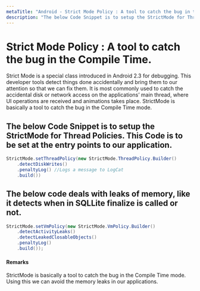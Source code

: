 ```yaml
---
metaTitle: "Android - Strict Mode Policy : A tool to catch the bug in the Compile Time."
description: "The below Code Snippet is to setup the StrictMode for Thread Policies. This Code is to be set at the entry points to our application., The below code deals with leaks of memory, like it detects when in SQLLite finalize is called or not."
---
```


# Strict Mode Policy : A tool to catch the bug in the Compile Time.


Strict Mode is a special class introduced in Android 2.3 for debugging. This developer tools detect things done accidentally and bring them to our attention so that we can fix them. It is most commonly used to catch the accidental disk or network access on the applications’ main thread, where UI operations are received and animations takes place.
StrictMode is basically a tool to catch the bug in the Compile Time mode.



## The below Code Snippet is to setup the StrictMode for Thread Policies. This Code is to be set at the entry points to our application.


```java
StrictMode.setThreadPolicy(new StrictMode.ThreadPolicy.Builder()  
    .detectDiskWrites()  
    .penaltyLog() //Logs a message to LogCat  
    .build())

```



## The below code deals with leaks of memory, like it detects when in SQLLite finalize is called or not.


```java
StrictMode.setVmPolicy(new StrictMode.VmPolicy.Builder()  
    .detectActivityLeaks()  
    .detectLeakedClosableObjects()  
    .penaltyLog()  
    .build()); 

```



#### Remarks


StrictMode is basically a tool to catch the bug in the Compile Time mode. Using this we can avoid the memory leaks in our applications.

